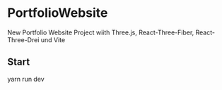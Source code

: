 # PortfolioWebsite

New Portfolio Website Project wiith Three.js, React-Three-Fiber, React-Three-Drei und Vite

## Start

yarn run dev
